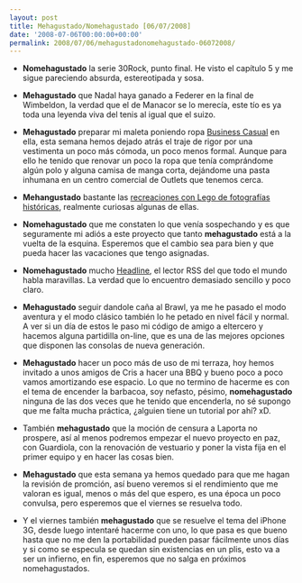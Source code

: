 ```yaml
---
layout: post
title: Mehagustado/Nomehagustado [06/07/2008]
date: '2008-07-06T00:00:00+00:00'
permalink: 2008/07/06/mehagustadonomehagustado-06072008/
---
```

- <strong>Nomehagustado</strong> la serie 30Rock, punto final. He visto el capítulo 5 y me sigue pareciendo absurda, estereotipada y sosa. 

- <strong>Mehagustado</strong> que Nadal haya ganado a Federer en la final de Wimbeldon, la verdad que el de Manacor se lo merecía, este tío es ya toda una leyenda viva del tenis al igual que el suizo. 

- <strong>Mehagustado</strong> preparar mi maleta poniendo ropa <a href="http://en.wikipedia.org/wiki/Business_casual">Business Casual</a> en ella, esta semana hemos dejado atrás el traje de rigor por una vestimenta un poco más cómoda, un poco menos formal. Aunque para ello he tenido que renovar un poco la ropa que tenía comprándome algún polo y alguna camisa de manga corta, dejándome una pasta inhumana en un centro comercial de Outlets que tenemos cerca.

- <strong>Mehangustado</strong> bastante las <a href="http://useloos.com/gallery/?itemid=970">recreaciones con Lego de fotografías históricas</a>, realmente curiosas algunas de ellas.

- <strong>Nomehagustado</strong> que me constaten lo que venía sospechando y es que seguramente mi adiós a este proyecto que tanto <strong>mehagustado</strong> está a la vuelta de la esquina. Esperemos que el cambio sea para bien y que pueda hacer las vacaciones que tengo asignadas.

- <strong>Nomehagustado</strong> mucho <a href="http://www.applesfera.com/2008/07/02-headline-lector-rss-minimalista-para-leopard">Headline</a>, el lector RSS del que todo el mundo habla maravillas. La verdad que lo encuentro demasiado sencillo y poco claro.

- <strong>Mehagustado</strong> seguir dandole caña al Brawl, ya me he pasado el modo aventura y el modo clásico también lo he petado en nivel fácil y normal. A ver si un día de estos le paso mi código de amigo a eltercero y hacemos alguna partidilla on-line, que es una de las mejores opciones que disponen las consolas de nueva generación. 

- <strong>Mehagustado</strong> hacer un poco más de uso de mi terraza, hoy hemos invitado a unos amigos de Cris a hacer una BBQ y bueno poco a poco vamos amortizando ese espacio. Lo que no termino de hacerme es con el tema de encender la barbacoa, soy nefasto, pésimo, <strong>nomehagustado</strong> ninguna de las dos veces que he tenido que encenderla, no sé supongo que me falta mucha práctica, ¿alguien tiene un tutorial por ahí? xD.

- También <strong>mehagustado</strong> que la moción de censura a Laporta no prospere, así al menos podremos empezar el nuevo proyecto en paz, con Guardiola, con la renovación de vestuario y poner la vista fija en el primer equipo y en hacer las cosas bien. 

- <strong>Mehagustado</strong> que esta semana ya hemos quedado para que me hagan la revisión de promción, así bueno veremos si el rendimiento que me valoran es igual, menos o más del que espero, es una época un poco convulsa, pero esperemos que el viernes se resuelva todo.

- Y el viernes también <strong>mehagustado</strong> que se resuelve el tema del iPhone 3G, desde luego intentaré hacerme con uno, lo que pasa es que bueno hasta que no me den la portabilidad pueden pasar fácilmente unos días y si como se especula se quedan sin existencias en un plis, esto va a ser un infierno, en fin, esperemos que no salga en próximos nomehagustados.
